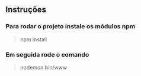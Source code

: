 ## Instruções

### Para rodar o projeto instale os módulos npm

> npm install

### Em seguida rode o comando

> nodemon bin/www

